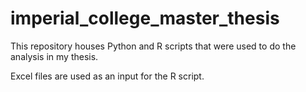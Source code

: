 # imperial_college_master_thesis
This repository houses Python and R scripts that were used to do the analysis in my thesis.

Excel files are used as an input for the R script. 
